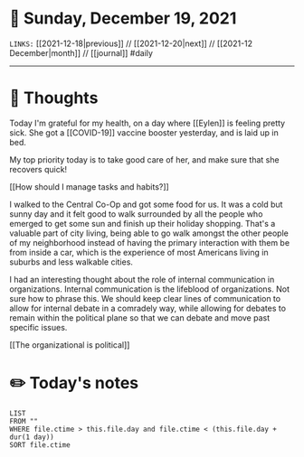 # 📅 Sunday, December 19, 2021
`LINKS:` [[2021-12-18|previous]] // [[2021-12-20|next]] // [[2021-12 December|month]] // [[journal]] 
#daily

---
# 💭 Thoughts
Today I'm grateful for my health, on a day where [[Eylen]] is feeling pretty sick. She got a [[COVID-19]] vaccine booster yesterday, and is laid up in bed. 

My top priority today is to take good care of her, and make sure that she recovers quick! 

[[How should I manage tasks and habits?]]

I walked to the Central Co-Op and got some food for us. It was a cold but sunny day and it felt good to walk surrounded by all the people who emerged to get some sun and finish up their holiday shopping. That's a valuable part of city living, being able to go walk amongst the other people of my neighborhood instead of having the primary interaction with them be from inside a car, which is the experience of most Americans living in suburbs and less walkable cities. 

I had an interesting thought about the role of internal communication in organizations. Internal communication is the lifeblood of organizations. Not sure how to phrase this. We should keep clear lines of communication to allow for internal debate in a comradely way, while allowing for debates to remain within the political plane so that we can debate and move past specific issues. 

[[The organizational is political]]

# ✏️ Today's notes
```dataview
LIST 
FROM ""
WHERE file.ctime > this.file.day and file.ctime < (this.file.day + dur(1 day))
SORT file.ctime
```
